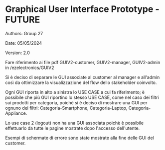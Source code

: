 # Graphical User Interface Prototype - FUTURE

Authors: Group 27

Date: 05/05/2024

Version: 2.0

Fare riferimento ai file pdf GUIV2-customer, GUIV2-manager, GUIV2-admin in /ezelectronics/GUIV2

Si è deciso di separare le GUI associate al customer al manager e all'admin così da ottimizzare la visualizzazione del flow dello stakeholder coinvolto. 

Ogni GUI riporta in alto a sinistra lo USE CASE a cui fa riferimento; è possibile che più GUI riportino lo stesso USE CASE, come nel caso dei filtri sui prodotti per categoria, poichè si è deciso di mostrare una GUI per ognuno dei filtri:  Categoria-Smartphone, Categoria-Laptop, Categoria-Appliance.

Lo use case 2 (logout) non ha una GUI associata poichè è possibile effettuarlo da tutte le pagine mostrate dopo l'accesso dell'utente.

Esempi di schermate di errore sono state mostrate alla fine delle GUI del customer.



